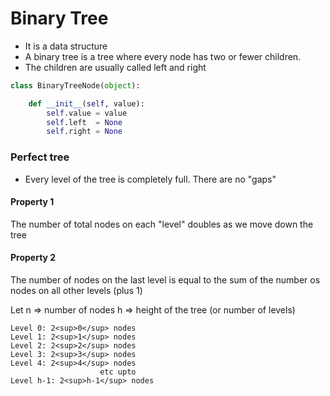Binary Tree
===========

- It is a data structure
- A binary tree is a tree where every node has two or fewer children.
- The children are usually called left and right

```python
class BinaryTreeNode(object):

    def __init__(self, value):
        self.value = value
        self.left  = None
        self.right = None
```

### Perfect tree

- Every level of the tree is completely full. There are no "gaps"

#### Property 1
The number of total nodes on each "level" doubles as we move down the tree

#### Property 2
The number of nodes on the last level is equal to the sum of the number os nodes on all other levels (plus 1)

Let n => number of nodes
    h => height of the tree (or number of levels)

    Level 0: 2<sup>0</sup> nodes
    Level 1: 2<sup>1</sup> nodes
    Level 2: 2<sup>2</sup> nodes
    Level 3: 2<sup>3</sup> nodes
    Level 4: 2<sup>4</sup> nodes 
                        etc upto
    Level h-1: 2<sup>h-1</sup> nodes

